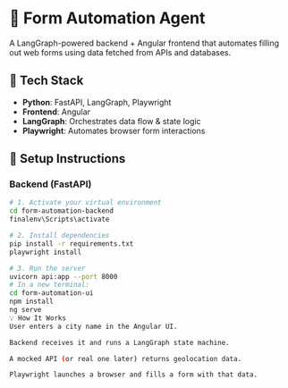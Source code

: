 # 🧠 Form Automation Agent

A LangGraph-powered backend + Angular frontend that automates filling out web forms using data fetched from APIs and databases.

## 🚀 Tech Stack
- **Python**: FastAPI, LangGraph, Playwright
- **Frontend**: Angular
- **LangGraph**: Orchestrates data flow & state logic
- **Playwright**: Automates browser form interactions

## 🔧 Setup Instructions

### Backend (FastAPI)
```bash
# 1. Activate your virtual environment
cd form-automation-backend
finalenv\Scripts\activate

# 2. Install dependencies
pip install -r requirements.txt
playwright install

# 3. Run the server
uvicorn api:app --port 8000
# In a new terminal:
cd form-automation-ui
npm install
ng serve
💡 How It Works
User enters a city name in the Angular UI.

Backend receives it and runs a LangGraph state machine.

A mocked API (or real one later) returns geolocation data.

Playwright launches a browser and fills a form with that data.
